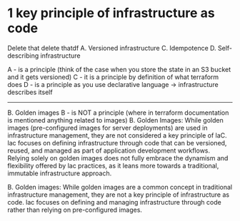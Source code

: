 

# 1 key principle of infrastructure as code
Delete that delete thatdf
A. Versioned infrastructure
C. Idempotence
D. Self-describing infrastructure

A - is a principle (think of the case when you store the state in an S3 bucket and it gets versioned)
C - it is a principle by definition of what terraform does
D - is a principle as you use declarative language -> infrastructure describes itself


----

B. Golden images
B - is NOT a principle (where in terraform documentation is mentioned anything related to images)
B. Golden Images: While golden images (pre-configured images for server deployments) are used in infrastructure management, they are not considered a key principle of laC. lac focuses on defining infrastructure through code that can be versioned, reused, and managed as part of application development workflows. Relying solely on golden images does not fully embrace the dynamism and flexibility offered by lac practices, as it leans more towards a traditional, immutable infrastructure approach.

B. Golden images: While golden images are a common concept in traditional infrastructure management, they are not a key principle of infrastructure as code. lac focuses on defining and managing infrastructure through code rather than relying on pre-configured images.






